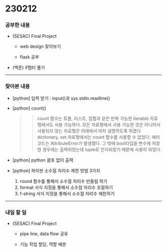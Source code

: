 # 230212

### 공부한 내용

- (SESAC) Final Project

  - web design 찾아보기

  - flask 공부

- (백준) if챕터 풀기

---

### 찾아본 내용

- [python] 입력 받기 : input()과 sys.stdin.readline()

- [python] count()

  > > count 함수는 튜플, 리스트, 집합과 같은 반복 가능한 iterable 자료형에서도 사용 가능하다.
  > > 모든 자료형에서 사용 가능한 것은 아니어서 사용되지 않는 자료형은 아래에서 마저 설명하도록 하겠다
  > > dictionary, set 자료형에서는 count 함수를 사용할 수 없었다.
  > > 에러코드는 AttributeError가 발생했다.
  > > 그 밖에 bool타입을 변수에 저장한 경우에는 출력되었는데 tuple로 인식되었기 때문에 사용이 되었다.

- [python] python 괄호 없이 출력

- [python] 파이썬 소수점 자리수 제한 방법 3가지
  1. round 함수를 통해서 소수점 자리수 반올림 하기
  2. format 서식 지정을 통해서 소수점 자리수 조절하기
  3. f-string 서식 지정을 통해서 소수점 자리수 제한하기

---

### 내일 할 일

- (SESAC) Final Project

  - pipe line, data flow 공유

  - 기능 작업 할당, 역할 배분
